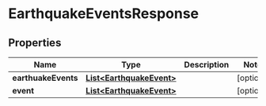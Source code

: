 

# EarthquakeEventsResponse


## Properties

Name | Type | Description | Notes
------------ | ------------- | ------------- | -------------
**earthuakeEvents** | [**List&lt;EarthquakeEvent&gt;**](EarthquakeEvent.md) |  |  [optional]
**event** | [**List&lt;EarthquakeEvent&gt;**](EarthquakeEvent.md) |  |  [optional]



